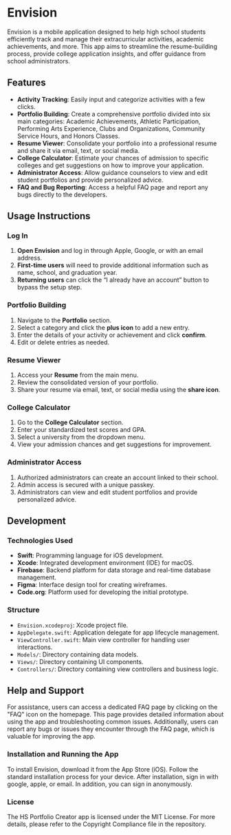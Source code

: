 # Envision

Envision is a mobile application designed to help high school students efficiently track and manage their extracurricular activities, academic achievements, and more. This app aims to streamline the resume-building process, provide college application insights, and offer guidance from school administrators.

## Features

- **Activity Tracking**: Easily input and categorize activities with a few clicks.
- **Portfolio Building**: Create a comprehensive portfolio divided into six main categories: Academic Achievements, Athletic Participation, Performing Arts Experience, Clubs and Organizations, Community Service Hours, and Honors Classes.
- **Resume Viewer**: Consolidate your portfolio into a professional resume and share it via email, text, or social media.
- **College Calculator**: Estimate your chances of admission to specific colleges and get suggestions on how to improve your application.
- **Administrator Access**: Allow guidance counselors to view and edit student portfolios and provide personalized advice.
- **FAQ and Bug Reporting**: Access a helpful FAQ page and report any bugs directly to the developers.

## Usage Instructions

### Log In

1. **Open Envision** and log in through Apple, Google, or with an email address.
2. **First-time users** will need to provide additional information such as name, school, and graduation year.
3. **Returning users** can click the “I already have an account” button to bypass the setup step.

### Portfolio Building

1. Navigate to the **Portfolio** section.
2. Select a category and click the **plus icon** to add a new entry.
3. Enter the details of your activity or achievement and click **confirm**.
4. Edit or delete entries as needed.

### Resume Viewer

1. Access your **Resume** from the main menu.
2. Review the consolidated version of your portfolio.
3. Share your resume via email, text, or social media using the **share icon**.

### College Calculator

1. Go to the **College Calculator** section.
2. Enter your standardized test scores and GPA.
3. Select a university from the dropdown menu.
4. View your admission chances and get suggestions for improvement.

### Administrator Access

1. Authorized administrators can create an account linked to their school.
2. Admin access is secured with a unique passkey.
3. Administrators can view and edit student portfolios and provide personalized advice.

## Development

### Technologies Used

- **Swift**: Programming language for iOS development.
- **Xcode**: Integrated development environment (IDE) for macOS.
- **Firebase**: Backend platform for data storage and real-time database management.
- **Figma**: Interface design tool for creating wireframes.
- **Code.org**: Platform used for developing the initial prototype.

### Structure

- `Envision.xcodeproj`: Xcode project file.
- `AppDelegate.swift`: Application delegate for app lifecycle management.
- `ViewController.swift`: Main view controller for handling user interactions.
- `Models/`: Directory containing data models.
- `Views/`: Directory containing UI components.
- `Controllers/`: Directory containing view controllers and business logic.

## Help and Support
For assistance, users can access a dedicated FAQ page by clicking on the "FAQ" icon on the homepage. This page provides detailed information about using the app and troubleshooting common issues. Additionally, users can report any bugs or issues they encounter through the FAQ page, which is valuable for improving the app.

### Installation and Running the App
To install Envision, download it from the App Store (iOS). Follow the standard installation process for your device. After installation, sign in with google, apple, or email. In addition, you can sign in anonymously.

### License
The HS Portfolio Creator app is licensed under the MIT License. For more details, please refer to the Copyright Compliance file in the repository.

